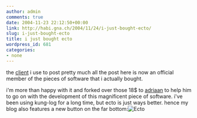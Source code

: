 ```yaml
---
author: admin
comments: true
date: 2004-11-23 22:12:50+00:00
link: http://habi.gna.ch/2004/11/24/i-just-bought-ecto/
slug: i-just-bought-ecto
title: i just bought ecto
wordpress_id: 681
categories:
- none
---
```



the [client](http://ecto.kung-foo.tv/) i use to post pretty much all the post here is now an official member of the pieces of software that i actually bought.
  
i'm more than happy with it and forked over those 18$ to [adriaan](http://kung-foo.tv/) to help him to go on with the development of this magnificent piece of software. i've been using kung-log for a long time, but ecto is just ways better. hence my blog also features a new button on the far bottom:![Ecto](http://habi.gna.ch/blog/images/ecto.png)

